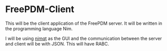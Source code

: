 # FreePDM-Client

This will be the client application of the FreePDM server. It will be written in the programming language Nim.

I will be using [nimqt](https://github.com/jerous86/nimqt) as the GUI and the communication between the server and client will be with JSON. This will have RABC.
